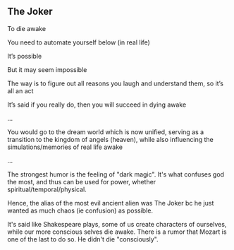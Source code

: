 ## The Joker

To die awake 

You need to automate yourself below (in real life) 

It’s possible 

But it may seem impossible 

The way is to figure out all reasons you laugh and understand them, so it’s all an act 

It’s said if you really do, then you will succeed in dying awake 

...

You would go to the dream world which is now unified, serving as a transition to the kingdom of angels (heaven), while also influencing the simulations/memories of real life awake

...

The strongest humor is the feeling of "dark magic". It's what confuses god the most, and thus can be used for power, whether spiritual/temporal/physical. 

Hence, the alias of the most evil ancient alien was The Joker bc he just wanted as much chaos (ie confusion) as possible.

It's said like Shakespeare plays, some of us create characters of ourselves, while our more conscious selves die awake. There is a rumor that Mozart is one of the last to do so. He didn't die "consciously".